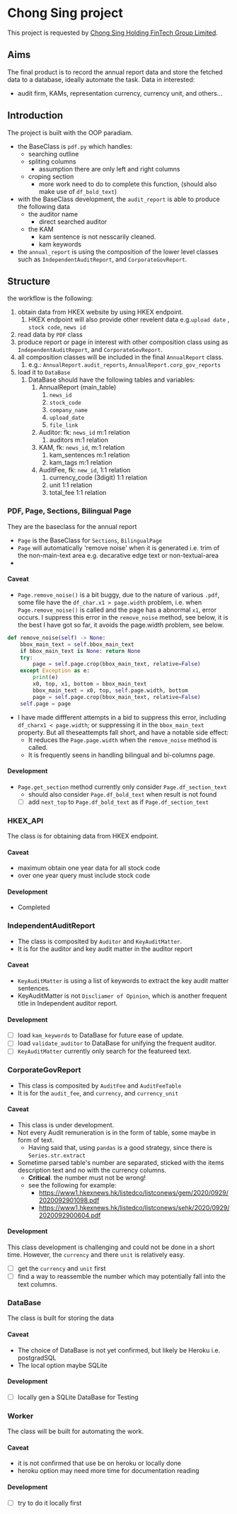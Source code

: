 # Chong Sing project

This project is requested by [Chong Sing Holding FinTech Group Limited](http://www.csfgroup.com/).

## Aims

The final product is to record the annual report data and store the fetched data to a database, ideally automate the task. 
Data in interested: 
- audit firm, KAMs, representation currency, currency unit, and others...

## Introduction
The project is built with the OOP paradiam.
- the BaseClass is `pdf.py` which handles:
  - searching outline
  - spliting columns
    - assumption there are only left and right columns
  - croping section
    - more work need to do to complete this function, (should also make use of `df_bold_text`)
- with the BaseClass development, the `audit_report` is able to produce the following data
  - the auditor name
    - direct searched auditor
  - the KAM
    - kam sentence is not nesscarily cleaned.
    - kam keywords
- the `annual_report` is using the composition of the lower level classes such as `IndependentAuditReport`, and `CorporateGovReport`.

## Structure
the workflow is the following:
1. obtain data from HKEX website by using HKEX endpoint.
   1. HKEX endpoint will also provide other revelent data e.g.`upload date` , `stock code`, `news id`
2. read data by `PDF` class
3. produce report or page in interest with other composition class using as `IndependentAuditReport`, and `CorporateGovReport`.
4. all composition classes will be included in the final `AnnualReport` class.
   1. e.g.: `AnnualReport.audit_reports`, `AnnualReport.corp_gov_reports` 
5. load it to `DataBase`
   1. DataBase should have the following tables and variables:
      1. AnnualReport (main_table)
         1. `news_id`
         2. `stock_code`
         3. `company_name`
         4. `upload_date`
         5. `file_link`
      2. Auditor: fk: `news_id` m:1 relation
         1. auditors m:1 relation
      3. KAM, fk: `news_id`,  m:1 relation 
         1. kam_sentences m:1 relation
         2. kam_tags m:1 relation
      4. AuditFee, fk: `new_id`, 1:1 relation 
         1. currency_code (3digit) 1:1 relation
         2. unit 1:1 relation
         3. total_fee 1:1 relation

### PDF, Page, Sections, Bilingual Page
They are the baseclass for the annual report
- `Page` is the BaseClass for `Sections`, `BilingualPage`
- `Page` will automatically 'remove noise' when it is generated i.e. trim of the non-main-text area e.g. decarative edge text or non-textual-area
- 

#### Caveat

- `Page.remove_noise()` is a bit buggy, due to the nature of various `.pdf`, some file have the `df_char.x1 > page.width` problem, i.e. when `Page.remove_noise()` is called and the page has a abnormal `x1`, error occurs. I suppress this error in the `remove_noise` method, see below, it is the best I have got so far, it avoids the page.width problem, see below.

```python
def remove_noise(self) -> None:
    bbox_main_text = self.bbox_main_text
    if bbox_main_text is None: return None
    try:
        page = self.page.crop(bbox_main_text, relative=False)
    except Exception as e:
        print(e)
        x0, top, x1, bottom = bbox_main_text
        bbox_main_text = x0, top, self.page.width, bottom
        page = self.page.crop(bbox_main_text, relative=False)
    self.page = page
```
- I have made diffferent attempts in a bid to suppress this error, including `df_charx1 < page.width`; or suppressing it in the `bbox_main_text` property. But all theseattempts fall short, and have a notable side effect:
  - It reduces the `Page.page.width` when the `remove_noise` method is called.
  - It is frequently seens in handling bilingual and bi-columns page.


#### Development
- `Page.get_section` method currently only consider `Page.df_section_text`
  - should also consider `Page.df_bold_text` when result is not found
  - [ ] add `next_top` to `Page.df_bold_text` as if `Page.df_section_text`

### HKEX_API
The class is for obtaining data from HKEX endpoint.

#### Caveat 
- maximum obtain one year data for all stock code
- over one year query must include stock code

#### Development
- Completed

### IndependentAuditReport
- The class is composited by `Auditor` and `KeyAuditMatter`.
- It is for the auditor and key audit matter in the auditor report

#### Caveat
- `KeyAuditMatter` is using a list of keywords to extract the key audit matter sentences.
- KeyAuditMatter is not `Discliamer of Opinion`, which is another frequent title in Independent auditor report.

#### Development
- [ ] load `kam_keywords` to DataBase for future ease of update.
- [ ] load `validate_auditor` to DataBase for unifying the frequent auditor.
- [ ] `KeyAuditMatter` currently only search for the featureed text.

### CorporateGovReport
- This class is composited by `AuditFee` and `AuditFeeTable`
- It is for the `audit_fee`, and `currency`, and `currency_unit` 

#### Caveat
- This class is under development.
- Not every Audit remuneration is in the form of table, some maybe in form of text.
  - Having said that, using `pandas` is a good strategy, since there is `Series.str.extract`
- Sometime parsed table's number are separated, sticked with the items description text and no with the currency columns.
  - **Critical**. the number must not be wrong!
  - see the following for example:
    - https://www1.hkexnews.hk/listedco/listconews/gem/2020/0929/2020092901098.pdf
    - https://www1.hkexnews.hk/listedco/listconews/sehk/2020/0929/2020092900604.pdf

#### Development
This class development is challenging and could not be done in a short time. However, the `currency` and there `unit` is relatively easy.
- [ ] get the `currency` and `unit` first
- [ ] find a way to reassemble the number which may potentially fall into the text columns.

### DataBase
The class is built for storing the data

#### Caveat
- The choice of DataBase is not yet confirmed, but likely be Heroku i.e. postgradSQL
- The local option maybe SQLite

#### Development
- [ ] locally gen a SQLite DataBase for Testing

### Worker
The class will be built for automating the work.

#### Caveat
- it is not confirmed that use be on heroku or locally done
- heroku option may need more time for documentation reading

#### Development
- [ ] try to do it locally first

